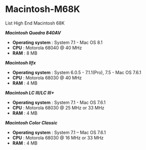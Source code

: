 # Macintosh-M68K
List High End Macintosh 68K

***Macintosh Quadra 840AV***

* **Operating system** : System 7.1 - Mac OS 8.1
* **CPU**              : Motorola 68040 @ 40 MHz
* **RAM**              : 8 MB

***Macintosh IIfx***

* **Operating system** : System 6.0.5 - 7.1.1(Pro), 7.5 - Mac OS 7.6.1
* **CPU**              : Motorola 68030 @ 40 MHz
* **RAM**              : 4 MB

***Macintosh LC III/LC III+***

* **Operating system** : System 7.1 - Mac OS 7.6.1
* **CPU**              : Motorola 68030 @ 25 MHz or 33 MHz
* **RAM**              : 4 MB

***Macintosh Color Classic***

* **Operating system** : System 7.1 – Mac OS 7.6.1
* **CPU**              : Motorola 68030 @ 16 MHz or 33 MHz
* **RAM**              : 4 MB
